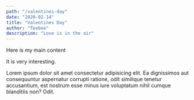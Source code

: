 ```yaml
---
path: "/valentines-day"
date: "2020-02-14"
title: "Valentines Day"
author: "Teebee"
description: "Love is in the air"
---
```


Here is my main content

It is very interesting.

Lorem ipsum dolor sit amet consectetur adipisicing elit. Ea dignissimos
aut consequuntur aspernatur corrupti ratione, odit similique tenetur
accusantium, est nostrum esse minus iure voluptatum nihil cumque
blanditiis non? Odit.